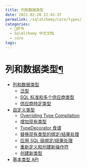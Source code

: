 ```yaml
---
title: 列和数据类型
date: 2021-02-20 22:41:37
permalink: /sqlalchemy/core/types/
categories:
  - 📖好书
  - SqlAlchemy 中文文档
  - core
tags:
---
```

列和数据类型[¶](#column-and-data-types "Permalink to this headline")
====================================================================

-   [列和数据类型](type_basics.html)
    -   [泛型](type_basics.html#generic-types)
    -   [SQL 标准和多个供应商类型](type_basics.html#sql-standard-and-multiple-vendor-types)
    -   [供应商特定类型](type_basics.html#vendor-specific-types)
-   [自定义类型](custom_types.html)
    -   [Overriding Type
        Compilation](custom_types.html#overriding-type-compilation)
    -   [增加现有类型](custom_types.html#augmenting-existing-types)
    -   [TypeDecorator 食谱](custom_types.html#typedecorator-recipes)
    -   [替换现有类型的绑定/结果处理](custom_types.html#replacing-the-bind-result-processing-of-existing-types)
    -   [应用 SQL 级绑定/结果处理](custom_types.html#applying-sql-level-bind-result-processing)
    -   [重新定义和创建新操作符](custom_types.html#redefining-and-creating-new-operators)
    -   [创建新类型](custom_types.html#creating-new-types)
-   [基本类型 API](type_api.html)

